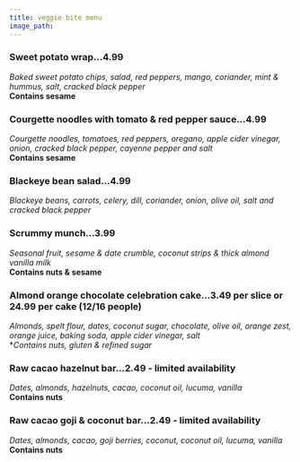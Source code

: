 ```yaml
---
title: veggie bite menu
image_path: 
---
```


### Sweet potato wrap...4.99
*Baked sweet potato chips, salad, red peppers, mango, coriander, mint & hummus, salt, cracked black pepper*  
**Contains sesame**

### Courgette noodles with tomato & red pepper sauce...4.99
*Courgette noodles, tomatoes, red peppers, oregano, apple cider vinegar, onion, cracked black pepper, cayenne pepper and salt*  
**Contains sesame**

### Blackeye bean salad...4.99
*Blackeye beans, carrots, celery, dill, coriander, onion, olive oil, salt and cracked black pepper* 

### Scrummy munch...3.99
*Seasonal fruit, sesame & date crumble, coconut strips & thick almond vanilla milk*  
**Contains nuts & sesame**

### Almond orange chocolate celebration cake...3.49 per slice or 24.99 per cake (12/16 people)
*Almonds, spelt flour, dates, coconut sugar, chocolate, olive oil, orange zest, orange juice, baking soda, apple cider vinegar, salt*  
**Contains nuts, gluten & *refined sugar**

### Raw cacao hazelnut bar...2.49 - limited availability
*Dates, almonds, hazelnuts, cacao, coconut oil, lucuma, vanilla*  
**Contains nuts**

### Raw cacao goji & coconut bar...2.49 - limited availability
*Dates, almonds, cacao, goji berries, coconut, coconut oil, lucuma, vanilla*  
**Contains nuts**